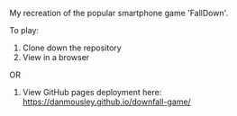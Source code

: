 My recreation of the popular smartphone game 'FallDown'.

To play:

1. Clone down the repository
2. View in a browser 

OR

1. View GitHub pages deployment here:
https://danmousley.github.io/downfall-game/
